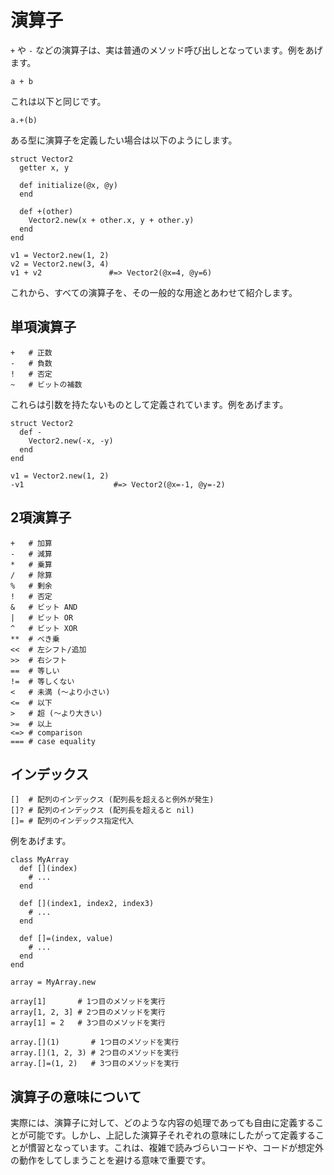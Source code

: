 # 演算子

`+` や `-` などの演算子は、実は普通のメソッド呼び出しとなっています。例をあげます。

```crystal
a + b
```

これは以下と同じです。

```crystal
a.+(b)
```

ある型に演算子を定義したい場合は以下のようにします。

```crystal
struct Vector2
  getter x, y

  def initialize(@x, @y)
  end

  def +(other)
    Vector2.new(x + other.x, y + other.y)
  end
end

v1 = Vector2.new(1, 2)
v2 = Vector2.new(3, 4)
v1 + v2               #=> Vector2(@x=4, @y=6)
```

これから、すべての演算子を、その一般的な用途とあわせて紹介します。

## 単項演算子

```crystal
+   # 正数
-   # 負数
!   # 否定
~   # ビットの補数
```

これらは引数を持たないものとして定義されています。例をあげます。

```crystal
struct Vector2
  def -
    Vector2.new(-x, -y)
  end
end

v1 = Vector2.new(1, 2)
-v1                    #=> Vector2(@x=-1, @y=-2)
```

## 2項演算子

```crystal
+   # 加算
-   # 減算
*   # 乗算
/   # 除算
%   # 剰余
!   # 否定
&   # ビット AND
|   # ビット OR
^   # ビット XOR
**  # べき乗
<<  # 左シフト/追加
>>  # 右シフト
==  # 等しい
!=  # 等しくない
<   # 未満 (〜より小さい)
<=  # 以下
>   # 超 (〜より大きい)
>=  # 以上
<=> # comparison
=== # case equality
```

## インデックス

```crystal
[]  # 配列のインデックス (配列長を超えると例外が発生)
[]? # 配列のインデックス (配列長を超えると nil)
[]= # 配列のインデックス指定代入
```

例をあげます。

```crystal
class MyArray
  def [](index)
    # ...
  end

  def [](index1, index2, index3)
    # ...
  end

  def []=(index, value)
    # ...
  end
end

array = MyArray.new

array[1]       # 1つ目のメソッドを実行
array[1, 2, 3] # 2つ目のメソッドを実行
array[1] = 2   # 3つ目のメソッドを実行

array.[](1)       # 1つ目のメソッドを実行
array.[](1, 2, 3) # 2つ目のメソッドを実行
array.[]=(1, 2)   # 3つ目のメソッドを実行
```

## 演算子の意味について

実際には、演算子に対して、どのような内容の処理であっても自由に定義することが可能です。しかし、上記した演算子それぞれの意味にしたがって定義することが慣習となっています。これは、複雑で読みづらいコードや、コードが想定外の動作をしてしまうことを避ける意味で重要です。

